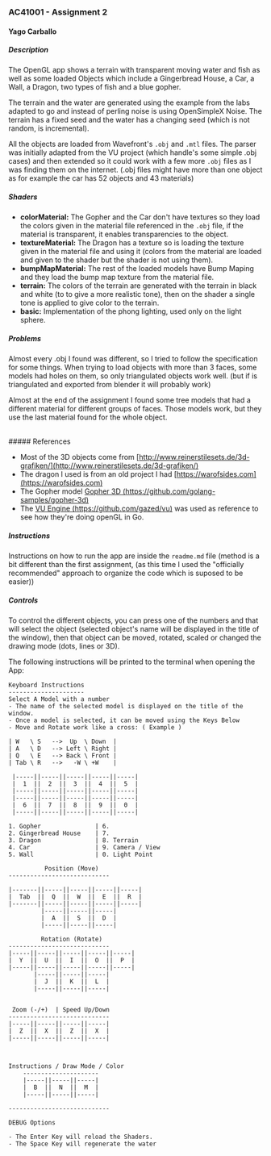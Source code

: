 ### AC41001 - Assignment 2
#### Yago Carballo

##### Description

The OpenGL app shows a terrain with transparent moving water and fish as well as some loaded Objects which include a Gingerbread House, a Car, a Wall, a Dragon, two types of fish and a blue gopher.

The terrain and the water are generated using the example from the labs adapted to go and instead of perling noise is using OpenSimpleX Noise. The terrain has a fixed seed and the water has a changing seed (which is not random, is incremental).

All the objects are loaded from Wavefront's `.obj` and `.mtl` files. The parser was initially adapted from the VU project (which handle's some simple .obj cases) and then extended so it could work with a few more `.obj` files as I was finding them on the internet. (.obj files might have more than one object as for example the car has 52 objects and 43 materials)

##### Shaders

- **colorMaterial:** The Gopher and the Car don't have textures so they load the colors given in the material file referenced in the `.obj` file, if the material is transparent, it enables transparencies to the object.
- **textureMaterial:** The Dragon has a texture so is loading the texture given in the material file and using it (colors from the material are loaded and given to the shader but the shader is not using them).
- **bumpMapMaterial:** The rest of the loaded models have Bump Maping and they load the bump map texture from the material file.
- **terrain:** The colors of the terrain are generated with the terrain in black and white (to to give a more realistic tone), then on the shader a single tone is applied to give color to the terrain.
- **basic:** Implementation of the phong lighting, used only on the light sphere.


##### Problems

Almost every .obj I found was different, so I tried to follow the specification for some things. When trying to load objects with more than 3 faces, some models had holes on them, so only triangulated objects work well. (but if is triangulated and exported from blender it will probably work)

Almost at the end of the assignment I found some tree models that had a different material for different groups of faces. Those models work, but they use the last material found for the whole object.

<br />
##### References

- Most of the 3D objects come from [http://www.reinerstilesets.de/3d-grafiken/](http://www.reinerstilesets.de/3d-grafiken/)
- The dragon I used is from an old project I had [https://warofsides.com](https://warofsides.com)
- The Gopher model [Gopher 3D (https://github.com/golang-samples/gopher-3d)](https://github.com/golang-samples/gopher-3d)
- The [VU Engine (https://github.com/gazed/vu)](https://github.com/gazed/vu) was used as reference to see how they're doing openGL in Go.

##### Instructions

Instructions on how to run the app are inside the `readme.md` file (method is a bit different than the first assignment, (as this time I used the "officially recommended" approach to organize the code which is suposed to be easier))

##### Controls

To control the different objects, you can press one of the numbers and that will select the object (selected object's name will be displayed in the title of the window), then that object can be moved, rotated, scaled or changed the drawing mode (dots, lines or 3D).

The following instructions will be printed to the terminal when opening the App:

```
Keyboard Instructions
---------------------
Select A Model with a number
- The name of the selected model is displayed on the title of the window.
- Once a model is selected, it can be moved using the Keys Below
- Move and Rotate work like a cross: ( Example )

| W   \ S 	-->  Up  \ Down	 |
| A   \ D 	--> Left \ Right |
| Q   \ E 	--> Back \ Front |
| Tab \ R 	-->   -W \ +W	 |

 |-----||-----||-----||-----||-----|
 |  1  ||  2  ||  3  ||  4  ||  5  |
 |-----||-----||-----||-----||-----|
 |-----||-----||-----||-----||-----|
 |  6  ||  7  ||  8  ||  9  ||  0  |
 |-----||-----||-----||-----||-----|

1. Gopher				| 6.
2. Gingerbread House	| 7.
3. Dragon				| 8. Terrain
4. Car					| 9. Camera / View
5. Wall					| 0. Light Point

		  Position (Move)
----------------------------

|-------||-----||-----||-----||-----|
|  Tab  ||  Q  ||  W  ||  E  ||  R  |
|-------||-----||-----||-----||-----|
		 |-----||-----||-----|
		 |  A  ||  S  ||  D  |
		 |-----||-----||-----|

		 Rotation (Rotate)
----------------------------
|-----||-----||-----||-----||-----|
|  Y  ||  U  ||  I  ||  O  ||  P  |
|-----||-----||-----||-----||-----|
 	   |-----||-----||-----|
 	   |  J  ||  K  ||  L  |
 	   |-----||-----||-----|


 Zoom (-/+)  | Speed Up/Down
----------------------------
|-----||-----||-----||-----|
|  Z  ||  X  ||  Z  ||  X  |
|-----||-----||-----||-----|



Instructions / Draw Mode / Color
	---------------------
	|-----||-----||-----|
	|  B  ||  N  ||  M  |
	|-----||-----||-----|

----------------------------

DEBUG Options

- The Enter Key will reload the Shaders.
- The Space Key will regenerate the water

```
